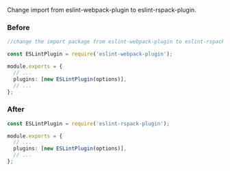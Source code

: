 Change import from eslint-webpack-plugin to eslint-rspack-plugin.
### Before

```ts
//change the import package from eslint-webpack-plugin to eslint-rspack-plugin

const ESLintPlugin = require('eslint-webpack-plugin');

module.exports = {
  // ...
  plugins: [new ESLintPlugin(options)],
  // ...
};
```

### After

```ts
const ESLintPlugin = require('eslint-rspack-plugin');

module.exports = {
  // ...
  plugins: [new ESLintPlugin(options)],
  // ...
};
```

